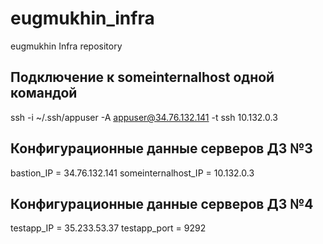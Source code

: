 # eugmukhin_infra
eugmukhin Infra repository

## Подключение к someinternalhost одной командой
ssh -i ~/.ssh/appuser -A appuser@34.76.132.141 -t ssh 10.132.0.3

## Конфигурационные данные серверов ДЗ №3
bastion_IP = 34.76.132.141
someinternalhost_IP = 10.132.0.3

## Конфигурационные данные серверов ДЗ №4
testapp_IP = 35.233.53.37
testapp_port = 9292
